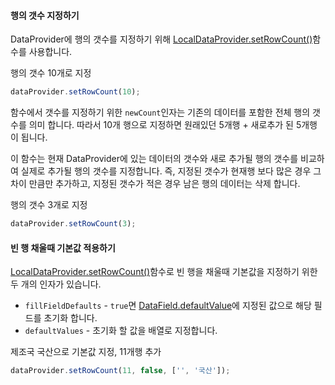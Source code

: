 
#### 행의 갯수 지정하기

DataProvider에 행의 갯수를 지정하기 위해 [LocalDataProvider.setRowCount()](http://help.realgrid.com/api/LocalDataProvider/setRowCount/)함수를 사용합니다.

<a class="btn primary small round lowercase" id="setRowCount1">행의 갯수 10개로 지정</a>

```js
dataProvider.setRowCount(10);
```

함수에서 갯수를 지정하기 위한 `newCount`인자는 기존의 데이터를 포함한 전체 행의 갯수를 의미 합니다. 따라서 10개 행으로 지정하면 원래있던 5개행 + 새로추가 된 5개행 이 됩니다.

이 함수는 현재 DataProvider에 있는 데이터의 갯수와 새로 추가될 행의 갯수를 비교하여 실제로 추가될 행의 갯수를 지정합니다. 즉, 지정된 갯수가 현재행 보다 많은 경우 그 차이 만큼만 추가하고, 지정된 갯수가 적은 경우 남은 행의 데이터는 삭제 합니다.

<a class="btn primary small round lowercase" id="setRowCount2">행의 갯수 3개로 지정</a>

```js
dataProvider.setRowCount(3);
```


#### 빈 행 채울때 기본값 적용하기

[LocalDataProvider.setRowCount()](http://help.realgrid.com/api/LocalDataProvider/setRowCount/)함수로 빈 행을 채울때 기본값을 지정하기 위한 두 개의 인자가 있습니다.

- `fillFieldDefaults` - `true`면 [DataField.defaultValue](http://help.realgrid.com/api/types/DataField/)에 지정된 값으로 해당 필드를 초기화 합니다.
- `defaultValues` - 초기화 할 값을 배열로 지정합니다.

<a class="btn primary small round lowercase" id="setRowCount3">제조국 국산으로 기본값 지정, 11개행 추가</a>

```js
dataProvider.setRowCount(11, false, ['', '국산']);
```


<script>
$('#setRowCount1').click(function() {
  dataProvider.setRowCount(10);
});

$('#setRowCount2').click(function() {
  dataProvider.setRowCount(3);
});

$('#setRowCount3').click(function() {
  dataProvider.setRowCount(11, false, ['', '국산']);
});
</script>

